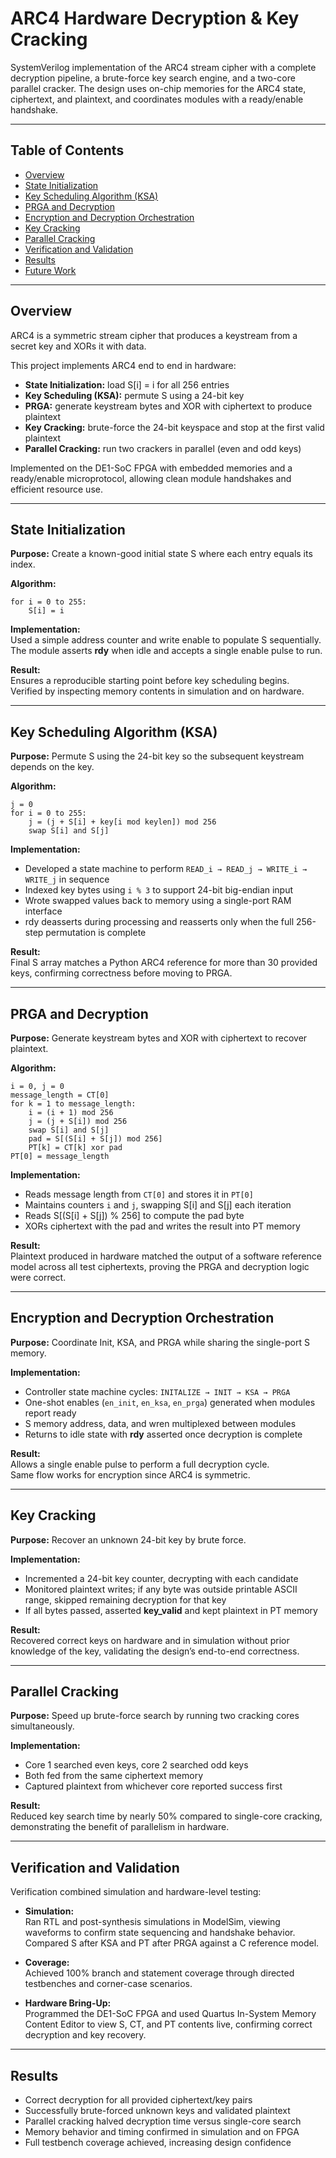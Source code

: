 # ARC4 Hardware Decryption & Key Cracking

SystemVerilog implementation of the ARC4 stream cipher with a complete decryption pipeline, a brute-force key search engine, and a two-core parallel cracker. The design uses on-chip memories for the ARC4 state, ciphertext, and plaintext, and coordinates modules with a ready/enable handshake.

---

## Table of Contents
- [Overview](#overview)
- [State Initialization](#state-initialization)
- [Key Scheduling Algorithm (KSA)](#key-scheduling-algorithm-ksa)
- [PRGA and Decryption](#prga-and-decryption)
- [Encryption and Decryption Orchestration](#encryption-and-decryption-orchestration)
- [Key Cracking](#key-cracking)
- [Parallel Cracking](#parallel-cracking)
- [Verification and Validation](#verification-and-validation)
- [Results](#results)
- [Future Work](#future-work)

---

## Overview

ARC4 is a symmetric stream cipher that produces a keystream from a secret key and XORs it with data. 

This project implements ARC4 end to end in hardware:

- **State Initialization:** load S[i] = i for all 256 entries  
- **Key Scheduling (KSA):** permute S using a 24-bit key  
- **PRGA:** generate keystream bytes and XOR with ciphertext to produce plaintext  
- **Key Cracking:** brute-force the 24-bit keyspace and stop at the first valid plaintext  
- **Parallel Cracking:** run two crackers in parallel (even and odd keys)

Implemented on the DE1-SoC FPGA with embedded memories and a ready/enable microprotocol, allowing clean module handshakes and efficient resource use.

---

## State Initialization

**Purpose:** Create a known-good initial state S where each entry equals its index.

**Algorithm:**

    for i = 0 to 255:
        S[i] = i

**Implementation:**  
Used a simple address counter and write enable to populate S sequentially.  
The module asserts **rdy** when idle and accepts a single enable pulse to run.

**Result:**  
Ensures a reproducible starting point before key scheduling begins.  
Verified by inspecting memory contents in simulation and on hardware.

---

## Key Scheduling Algorithm (KSA)

**Purpose:** Permute S using the 24-bit key so the subsequent keystream depends on the key.

**Algorithm:**

    j = 0
    for i = 0 to 255:
        j = (j + S[i] + key[i mod keylen]) mod 256
        swap S[i] and S[j]

**Implementation:**  
- Developed a state machine to perform `READ_i → READ_j → WRITE_i → WRITE_j` in sequence  
- Indexed key bytes using `i % 3` to support 24-bit big-endian input  
- Wrote swapped values back to memory using a single-port RAM interface  
- rdy deasserts during processing and reasserts only when the full 256-step permutation is complete  

**Result:**  
Final S array matches a Python ARC4 reference for more than 30 provided keys, confirming correctness before moving to PRGA.

---

## PRGA and Decryption

**Purpose:** Generate keystream bytes and XOR with ciphertext to recover plaintext.

**Algorithm:**

    i = 0, j = 0
    message_length = CT[0]
    for k = 1 to message_length:
        i = (i + 1) mod 256
        j = (j + S[i]) mod 256
        swap S[i] and S[j]
        pad = S[(S[i] + S[j]) mod 256]
        PT[k] = CT[k] xor pad
    PT[0] = message_length

**Implementation:**  
- Reads message length from `CT[0]` and stores it in `PT[0]`  
- Maintains counters `i` and `j`, swapping S[i] and S[j] each iteration  
- Reads S[(S[i] + S[j]) % 256] to compute the pad byte  
- XORs ciphertext with the pad and writes the result into PT memory  

**Result:**  
Plaintext produced in hardware matched the output of a software reference model across all test ciphertexts, proving the PRGA and decryption logic were correct.

---

## Encryption and Decryption Orchestration

**Purpose:** Coordinate Init, KSA, and PRGA while sharing the single-port S memory.

**Implementation:**  
- Controller state machine cycles: `INITALIZE → INIT → KSA → PRGA`  
- One-shot enables (`en_init`, `en_ksa`, `en_prga`) generated when modules report ready  
- S memory address, data, and wren multiplexed between modules  
- Returns to idle state with **rdy** asserted once decryption is complete  

**Result:**  
Allows a single enable pulse to perform a full decryption cycle.  
Same flow works for encryption since ARC4 is symmetric.

---

## Key Cracking

**Purpose:** Recover an unknown 24-bit key by brute force.

**Implementation:**  
- Incremented a 24-bit key counter, decrypting with each candidate  
- Monitored plaintext writes; if any byte was outside printable ASCII range, skipped remaining decryption for that key  
- If all bytes passed, asserted **key_valid** and kept plaintext in PT memory  

**Result:**  
Recovered correct keys on hardware and in simulation without prior knowledge of the key, validating the design’s end-to-end correctness.

---

## Parallel Cracking

**Purpose:** Speed up brute-force search by running two cracking cores simultaneously.

**Implementation:**  
- Core 1 searched even keys, core 2 searched odd keys  
- Both fed from the same ciphertext memory  
- Captured plaintext from whichever core reported success first  

**Result:**  
Reduced key search time by nearly 50% compared to single-core cracking, demonstrating the benefit of parallelism in hardware.

---

## Verification and Validation

Verification combined simulation and hardware-level testing:

- **Simulation:**  
  Ran RTL and post-synthesis simulations in ModelSim, viewing waveforms to confirm state sequencing and handshake behavior.  
  Compared S after KSA and PT after PRGA against a C reference model.  

- **Coverage:**  
  Achieved 100% branch and statement coverage through directed testbenches and corner-case scenarios.  

- **Hardware Bring-Up:**  
  Programmed the DE1-SoC FPGA and used Quartus In-System Memory Content Editor to view S, CT, and PT contents live, confirming correct decryption and key recovery.  

---

## Results

- Correct decryption for all provided ciphertext/key pairs  
- Successfully brute-forced unknown keys and validated plaintext  
- Parallel cracking halved decryption time versus single-core search  
- Memory behavior and timing confirmed in simulation and on FPGA  
- Full testbench coverage achieved, increasing design confidence  

